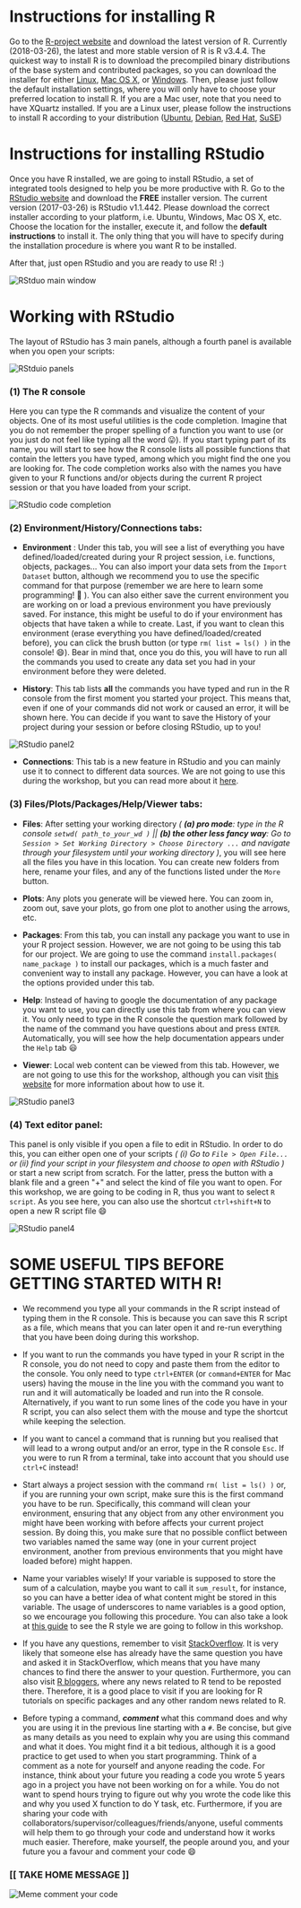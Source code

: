 # Instructions for installing R

Go to the [R-project website](https://cran.ma.imperial.ac.uk/) and download the latest version of R. Currently (2018-03-26), the latest and more stable version of R is R v3.4.4. The quickest way to install R is to download the precompiled binary distributions of the base system and contributed packages, so you can download the installer for either [Linux](https://cran.ma.imperial.ac.uk/), [Mac OS X](https://cran.ma.imperial.ac.uk/bin/macosx/R-3.4.4.pkg), or [Windows](https://cran.ma.imperial.ac.uk/bin/windows/base/R-3.4.4-win.exe). Then, please just follow the default installation settings, where you will only have to choose your preferred location to install R. If you are a Mac user, note that you need to have XQuartz installed. If you are a Linux user, please follow the instructions to install R according to your distribution ([Ubuntu](https://cran.ma.imperial.ac.uk/bin/linux/ubuntu/README.html), [Debian](https://cran.ma.imperial.ac.uk/bin/linux/debian/), [Red Hat](https://cran.ma.imperial.ac.uk/bin/linux/redhat/README), [SuSE](https://cran.ma.imperial.ac.uk/bin/linux/suse/README.html))

# Instructions for installing RStudio

Once you have R installed, we are going to install RStudio, a set of integrated tools designed to help you be more productive with R. Go to the [RStudio website](https://www.rstudio.com/products/rstudio/download/) and download the **FREE** installer version. The current version (2017-03-26) is RStudio v1.1.442. Please download the correct installer according to your platform, i.e. Ubuntu, Windows, Mac OS X, etc.
Choose the location for the installer, execute it, and follow the **default instructions** to install it. The only thing that you will have to specify during the installation procedure is where you want R to be installed.

After that, just open RStudio and you are ready to use R! :)  

![RStduo main window](images/RStudio_interface.png "RStudio main window")

# Working with RStudio

The layout of RStudio has 3 main panels, although a fourth panel is available when you open your scripts:

![RStduio panels](images/RStudio_panels.png "RStudio panels")


### (1) **The R console**
Here you can type the R commands and visualize the content of your objects. One of its most useful utilities is the code completion. Imagine that you do not remember the proper spelling of a function you want to use (or you just do not feel like typing all the word :stuck_out_tongue:). If you start typing part of its name, you will start to see how the R console lists all possible functions that contain the letters you have typed, among which you might find the one you are looking for. The code completion works also with the names you have given to your R functions and/or objects during the current R project session or that you have loaded from your script.

![RStudio code completion](images/RStudio_codecompletion.png "RStudio code completion")

### (2) **Environment/History/Connections tabs**:
* **Environment** : Under this tab, you will see a list of everything you have defined/loaded/created during your R project session, i.e. functions, objects, packages... You can also import your data sets from the `Import Dataset` button, although we recommend you to use the specific command for that purpose (remember we are here to learn some programming! :muscle: ). You can also either save the current environment you are working on or load a previous environment you have previously saved. For instance, this might be useful to do if your environment has objects that have taken a while to create. Last, if you want to clean this environment (erase everything you have defined/loaded/created before), you can click the brush button (or type `rm( list = ls() )` in the console! :smile:). Bear in mind that, once you do this, you will have to run all the commands you used to create any data set you had in your environment before they were deleted.

* **History**: This tab lists **all** the commands you have typed and run in the R console from the first moment you started your project. This means that, even if one of your commands did not work or caused an error, it will be shown here. You can decide if you want to save the History of your project during your session or before closing RStudio, up to you!

![RStudio panel2](images/RStudio_panel2.png "RStudio panel2")

* **Connections**: This tab is a new feature in RStudio and you can mainly use it to connect to different data sources. We are not going to use this during the workshop, but you can read more about it [here](https://support.rstudio.com/hc/en-us/articles/115010915687).

### (3) **Files/Plots/Packages/Help/Viewer tabs**: 
* **Files**: After setting your working directory *( **(a) pro mode**: type in the R console `setwd( path_to_your_wd )` || **(b) the other less fancy way**: Go to `Session > Set Working Directory > Choose Directory ...` and navigate through your filesystem until your working directory )*, you will see here all the files you have in this location. You can create new folders from here, rename your files, and any of the functions listed under the `More` button.

* **Plots**: Any plots you generate will be viewed here. You can zoom in, zoom out, save your plots, go from one plot to another using the arrows, etc. 

* **Packages**: From this tab, you can install any package you want to use in your R project session. However, we are not going to be using this tab for our project. We are going to use the command `install.packages( name_package )` to install our packages, which is a much faster and convenient way to install any package. However, you can have a look at the options provided under this tab.

* **Help**: Instead of having to google the documentation of any package you want to use, you can directly use this tab from where you can view it. You only need to type in the R console the question mark followed by the name of the command you have questions about and press `ENTER`. Automatically, you will see how the help documentation appears under the `Help` tab :smiley: 

* **Viewer**: Local web content can be viewed from this tab. However, we are not going to use this for the workshop, although you can visit [this website](https://support.rstudio.com/hc/en-us/articles/202133558-Extending-RStudio-with-the-Viewer-Pane) for more information about how to use it.

![RStudio panel3](images/RStudio_panel3.png "RStudio panel3")

### (4) **Text editor panel**: 

This panel is only visible if you open a file to edit in RStudio. In order to do this, you can either open one of your scripts *( (i) Go to `File > Open File...` or (ii) find your script in your filesystem and choose to open with RStudio )* or start a new script from scratch. For the latter, press the button with a blank file and a green "+" and select the kind of file you want to open. For this workshop, we are going to be coding in R, thus you want to select `R script`. As you see here, you can also use the shortcut `ctrl+shift+N` to open a new R script file :smile:

![RStudio panel4](images/RStudio_panel4.png "RStudio panel4")

# SOME USEFUL TIPS BEFORE GETTING STARTED WITH R!

* We recommend you type all your commands in the R script instead of typing them in the R console. This is because you can save this R script as a file, which means that you can later open it and re-run everything that you have been doing during this workshop.

* If you want to run the commands you have typed in your R script in the R console, you do not need to copy and paste them from the editor to the console. You only need to type `ctrl+ENTER` (or `command+ENTER` for Mac users) having the mouse in the line you with the command you want to run and it will automatically be loaded and run into the R console. Alternatively, if you want to run some lines of the code you have in your R script, you can also select them with the mouse and type the shortcut while keeping the selection. 

* If you want to cancel a command that is running but you realised that will lead to a wrong output and/or an error, type in the R console `Esc`. If you were to run R from a terminal, take into account that you should use `ctrl+C` instead!

* Start always a project session with the command `rm( list = ls() )` or, if you are running your own script, make sure this is the first command you have to be run. Specifically, this command will clean your environment, ensuring that any object from any other environment you might have been working with before affects your current project session. By doing this, you make sure that no possible conflict between two variables named the same way (one in your current project environment, another from previous environments that you might have loaded before) might happen.

* Name your variables wisely! If your variable is supposed to store the sum of a calculation, maybe you want to call it `sum_result`, for instance, so you can have a better idea of what content might be stored in this variable. The usage of underscores to name variables is a good option, so we encourage you following this procedure. You can also take a look at [this guide](http://adv-r.had.co.nz/Style.html) to see the R style we are going to follow in this workshop.

* If you have any questions, remember to visit [StackOverflow](https://stackoverflow.com/questions/tagged/r). It is very likely that someone else has already have the same question you have and asked it in StackOverflow, which means that you have many chances to find there the answer to your question. Furthermore, you can also visit [R bloggers](https://www.r-bloggers.com/), where any news related to R tend to be reposted there. Therefore, it is a good place to visit if you are looking for R tutorials on specific packages and any other random news related to R.

* Before typing a command, ***comment*** what this command does and why you are using it in the previous line starting with a `#`. Be concise, but give as many details as you need to explain why you are using this command and what it does. You might find it a bit tedious, although it is a good practice to get used to when you start programming. Think of a comment as a note for yourself and anyone reading the code. For instance, think about your future you reading a code you wrote 5 years ago in a project you have not been working on for a while. You do not want to spend hours trying to figure out why you wrote the code like this and why you used X function to do Y task, etc. Furthermore, if you are sharing your code with collaborators/supervisor/colleagues/friends/anyone, useful comments will help them to go through your code and understand how it works much easier. Therefore, make yourself, the people around you, and your future you a favour and comment your code :smile:

### **[[ TAKE HOME MESSAGE ]]**

![Meme comment your code](images/thm_coding.png "Meme comment your code")
